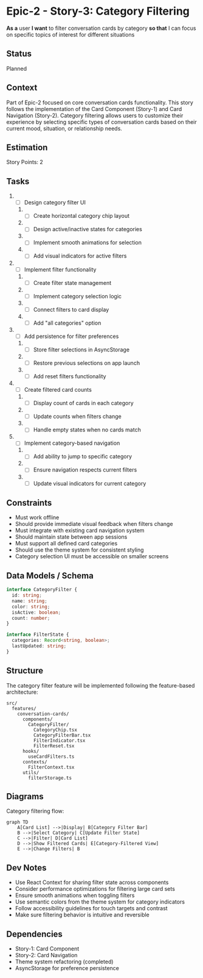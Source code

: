 # Epic-2 - Story-3: Category Filtering

**As a** user
**I want** to filter conversation cards by category
**so that** I can focus on specific topics of interest for different situations

## Status

Planned

## Context

Part of Epic-2 focused on core conversation cards functionality. This story follows the implementation of the Card Component (Story-1) and Card Navigation (Story-2). Category filtering allows users to customize their experience by selecting specific types of conversation cards based on their current mood, situation, or relationship needs.

## Estimation

Story Points: 2

## Tasks

1. - [ ] Design category filter UI
   1. - [ ] Create horizontal category chip layout
   2. - [ ] Design active/inactive states for categories
   3. - [ ] Implement smooth animations for selection
   4. - [ ] Add visual indicators for active filters
2. - [ ] Implement filter functionality
   1. - [ ] Create filter state management
   2. - [ ] Implement category selection logic
   3. - [ ] Connect filters to card display
   4. - [ ] Add "all categories" option
3. - [ ] Add persistence for filter preferences
   1. - [ ] Store filter selections in AsyncStorage
   2. - [ ] Restore previous selections on app launch
   3. - [ ] Add reset filters functionality
4. - [ ] Create filtered card counts
   1. - [ ] Display count of cards in each category
   2. - [ ] Update counts when filters change
   3. - [ ] Handle empty states when no cards match
5. - [ ] Implement category-based navigation
   1. - [ ] Add ability to jump to specific category
   2. - [ ] Ensure navigation respects current filters
   3. - [ ] Update visual indicators for current category

## Constraints

- Must work offline
- Should provide immediate visual feedback when filters change
- Must integrate with existing card navigation system
- Should maintain state between app sessions
- Must support all defined card categories
- Should use the theme system for consistent styling
- Category selection UI must be accessible on smaller screens

## Data Models / Schema

```typescript
interface CategoryFilter {
  id: string;
  name: string;
  color: string;
  isActive: boolean;
  count: number;
}

interface FilterState {
  categories: Record<string, boolean>;
  lastUpdated: string;
}
```

## Structure

The category filter feature will be implemented following the feature-based architecture:

```
src/
  features/
    conversation-cards/
      components/
        CategoryFilter/
          CategoryChip.tsx
          CategoryFilterBar.tsx
          FilterIndicator.tsx
          FilterReset.tsx
      hooks/
        useCardFilters.ts
      contexts/
        FilterContext.tsx
      utils/
        filterStorage.ts
```

## Diagrams

Category filtering flow:

```mermaid
graph TD
    A[Card List] -->|Display| B[Category Filter Bar]
    B -->|Select Category| C[Update Filter State]
    C -->|Filter| D[Card List]
    D -->|Show Filtered Cards| E[Category-Filtered View]
    E -->|Change Filters| B
```

## Dev Notes

- Use React Context for sharing filter state across components
- Consider performance optimizations for filtering large card sets
- Ensure smooth animations when toggling filters
- Use semantic colors from the theme system for category indicators
- Follow accessibility guidelines for touch targets and contrast
- Make sure filtering behavior is intuitive and reversible

## Dependencies

- Story-1: Card Component
- Story-2: Card Navigation
- Theme system refactoring (completed)
- AsyncStorage for preference persistence
